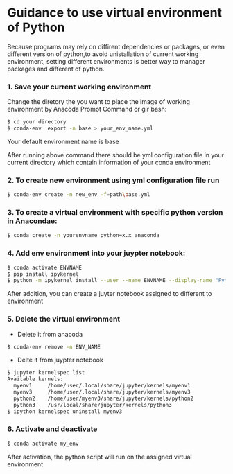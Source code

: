 # Guidance to use virtual environment of Python

Because programs may rely on diffirent dependencies or packages, or even different version of python,to avoid unistallation of  current working environment, setting different environments is better way to manager packages and different of python.



### 1.	Save your current working environment

Change the diretory the you want to place the image of working environment by Anacoda Promot Command or gir bash:

```sh
$ cd your directory
$ conda-env  export -n base > your_env_name.yml
```
Your default environment name is base

After running above command there should be yml configuration file in your current directory which contain information of your conda environment

### 2. To create new environment using yml configuration file run
```sh
$ conda-env create -n new_env -f=path\base.yml 
```

### 3.	To create a virtual environment with specific python version in Anacondae:
```sh
$ conda create -n yourenvname python=x.x anaconda 
```

### 4.	Add env environment into your juypter notebook:
```sh
$ conda activate ENVNAME
$ pip install ipykernel
$ python -m ipykernel install --user --name ENVNAME --display-name "Python (whatever you want to call it)"
```

After addition, you can create a juyter notebook assigned to different to environment 

### 5.	Delete the virtual environment
- Delete it from anacoda
```sh
$ conda-env remove -n ENV_NAME
```

- Delte it from juypter notebook
```sh
$ jupyter kernelspec list
Available kernels:
  myenv1     /home/user/.local/share/jupyter/kernels/myenv1
  myenv3     /home/user/.local/share/jupyter/kernels/myenv3
  python2    /home/user/myenv3/share/jupyter/kernels/python2
  python3    /usr/local/share/jupyter/kernels/python3
$ ipython kernelspec uninstall myenv3
```

### 6. Activate and deactivate
```sh
$ conda activate my_env
```
After activation, the python script will run on the assigned virtual environment
